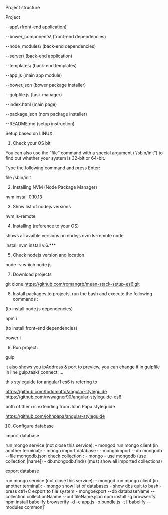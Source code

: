  Project structure
 
Project
 
 --app\              (front-end application)
 
 --bower_components\ (front-end dependencies)
 
 --node_modules\     (back-end dependencies)
 
 --server\           (back-end application)
 
 --templates\        (back-end templates)
 
 --app.js            (main app module)
 
 --bower.json        (bower package installer)
 
 --gulpfile.js       (task manager)
 
 --index.html        (main page)
 
 --package.json      (npm package installer)
 
 --README.md         (setup instruction)
  
Setup based on LINUX 
  
1. Check your OS bit

  You can also use the “file” command with a special argument (“/sbin/init”) to find out whether your system is 32-bit or 64-bit.

  Type the following command and press Enter:

  file /sbin/init

2. Installing NVM (Node Package Manager)

  nvm install 0.10.13

3. Show list of nodejs versions

  nvm ls-remote

4. Installing (reference to your OS)

  shows all avaible versions on nodejs
  nvm ls-remote node

  install 
  nvm install v.6.***

5. Check nodejs version and location

  node -v which node js

7. Download projects

  git clone https://github.com/romangrb/mean-stack-setup-es6.git

8. Install packages to projects, run the bash and execute the following commands :
 
 (to install node.js dependencies)
  
  npm i

 (to install front-end dependencies)
 
  bower i 

9. Run project:

  gulp
  
  it also shows you ipAddress & port to preview, 
  you can change it in gulpfile in line gulp.task('connect'....

  this styleguide for angular1 es6 is refering to 

  https://github.com/toddmotto/angular-styleguide
  https://github.com/rwwagner90/angular-styleguide-es6

  both of them is extending from John Papa styleguide
  
  https://github.com/johnpapa/angular-styleguide

10. Configure database

  import database
  
  run mongo service (not close this service):
    - mongod
  run mongo client (in another terminal):
    - mongo
  import database  :
    - mongoimport --db mongodb  --file mongodb.json 
  check collection :
    - mongo
    - use mongodb         (use collection [name])
    - db.mongodb.find()   (must show all imported collections)
    
  export database
  
  run mongo service (not close this service):
    - mongod
  run mongo client (in another terminal):
    - mongo 
  show list of databases
    - show dbs 
  quit to bash
    - press ctrl+C
  export to file system
    - mongoexport --db databaseName --collection collectionNaame --out fileName.json
  npm install -g browserify npm install babelify browserify -d -e app.js -o bundle.js -t [ babelify --modules common]`
  